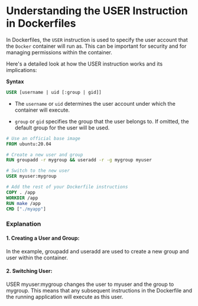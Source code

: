 # Understanding the USER Instruction in Dockerfiles

In Dockerfiles, the `USER` instruction is used to specify the user account that the `Docker` container will run as.
This can be important for security and for managing permissions within the container.

Here's a detailed look at how the USER instruction works and its implications:

**Syntax**

```Dockerfile
USER [username | uid [:group | gid]]
```

- The `username` or `uid` determines the user account under which the container will execute.

- `group` or `gid` specifies the group that the user belongs to. If omitted, the default group for the user will be used.

```dockerfile
# Use an official base image
FROM ubuntu:20.04

# Create a new user and group
RUN groupadd -r mygroup && useradd -r -g mygroup myuser

# Switch to the new user
USER myuser:mygroup

# Add the rest of your Dockerfile instructions
COPY . /app
WORKDIR /app
RUN make /app
CMD ["./myapp"]
```

### Explanation

#### 1. Creating a User and Group:
In the example, groupadd and useradd are used to create a new group and user within the container.

#### 2. Switching User:
USER myuser:mygroup changes the user to myuser and the group to mygroup. This means that any subsequent instructions in the Dockerfile and the running application will execute as this user.